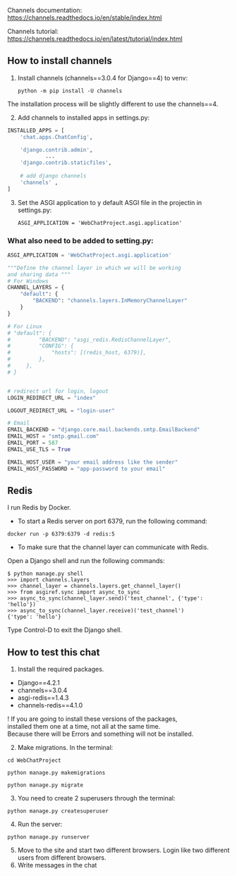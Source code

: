 Channels documentation: https://channels.readthedocs.io/en/stable/index.html  

Channels tutorial: https://channels.readthedocs.io/en/latest/tutorial/index.html

## How to install channels
1) Install channels (channels==3.0.4 for Django==4) to venv:  

    `python -m pip install -U channels`  

The installation process will be slightly different to use the channels==4.  

2) Add channels to installed apps in settings.py:

```python
INSTALLED_APPS = [
    'chat.apps.ChatConfig',

    'django.contrib.admin',
            ...
    'django.contrib.staticfiles',
     
    # add django channels
    'channels' ,
]
```

3) Set the ASGI application to y default ASGI file in the projectin in settings.py:  

    `ASGI_APPLICATION = 'WebChatProject.asgi.application'`  

### What also need to be added to setting.py:  

```python
ASGI_APPLICATION = 'WebChatProject.asgi.application'

"""Define the channel layer in which we will be working 
and sharing data """
# For Windows
CHANNEL_LAYERS = {
    "default": {
        "BACKEND": "channels.layers.InMemoryChannelLayer"
    }
}

# For Linux
# "default": {
#         "BACKEND": "asgi_redis.RedisChannelLayer",
#         "CONFIG": {
#             "hosts": [(redis_host, 6379)],
#         },
#     },
# }


# redirect url for login, logout
LOGIN_REDIRECT_URL = "index"

LOGOUT_REDIRECT_URL = "login-user"

# Email
EMAIL_BACKEND = "django.core.mail.backends.smtp.EmailBackend"
EMAIL_HOST = "smtp.gmail.com"
EMAIL_PORT = 587
EMAIL_USE_TLS = True

EMAIL_HOST_USER = "your email address like the sender"
EMAIL_HOST_PASSWORD = "app-password to your email"
```

## Redis

I run Redis by Docker.

* To start a Redis server on port 6379, run the following command:

`docker run -p 6379:6379 -d redis:5`  

* To make sure that the channel layer can communicate with Redis.  

Open a Django shell and run the following commands:  

```commandline
$ python manage.py shell
>>> import channels.layers
>>> channel_layer = channels.layers.get_channel_layer()
>>> from asgiref.sync import async_to_sync
>>> async_to_sync(channel_layer.send)('test_channel', {'type': 'hello'})
>>> async_to_sync(channel_layer.receive)('test_channel')
{'type': 'hello'}
```  

Type Control-D to exit the Django shell.

## How to test this chat
1) Install the required packages.    
* Django==4.2.1  
* channels==3.0.4 
* asgi-redis==1.4.3 
* channels-redis==4.1.0   

! If you are going to install these versions of the packages,   
installed them one at a time, not all at the same time.   
Because there will be Errors and something will not be installed.   

2) Make migrations. In the terminal:

`cd WebChatProject`  

`python manage.py makemigrations`

`python manage.py migrate`  

3) You need to create 2 superusers through the terminal:  

`python manage.py createsuperuser`  

4) Run the server:  

`python manage.py runserver`  

5) Move to the site and start two different browsers. 
Login like two different users from different browsers.
6) Write messages in the chat
